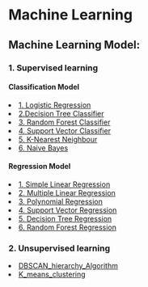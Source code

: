 # Machine Learning
<h2>Machine Learning Model:</h2>
<h3>1. Supervised learning </h3>
  <h4> Classification Model </h4> 
        <li><a href="https://github.com/abdullahaltushar/Machine_learning/tree/main/ML%20model/Classification%20Model/%231%20Logistic%20Regression">1. Logistic Regression </a></li>
        <li><a href="https://github.com/abdullahaltushar/Machine_learning/tree/main/ML%20model/Classification%20Model/%232%20Decision%20Tree%20Classification">2.Decision Tree Classifier</a></li>
        <li><a href="https://github.com/abdullahaltushar/Machine_learning/tree/main/ML%20model/Classification%20Model/%233%20Random%20Forest%20Classification">3. Random Forest Classifier</a></li>
        <li><a href="https://github.com/abdullahaltushar/Machine_learning/tree/main/ML%20model/Classification%20Model/%234%20Support%20Vector%20Machine">4. Support Vector Classifier</a></li>
        <li><a href="https://github.com/abdullahaltushar/Machine_learning/tree/main/ML%20model/Classification%20Model/%235%20K-Nearest%20Neighbour">5. K-Nearest Neighbour </a></li>
        <li><a href="https://github.com/abdullahaltushar/Machine_learning/tree/main/ML%20model/Classification%20Model/%236%20%20Naive%20Bayes">6. Naive Bayes </a></li>
       
  <h4> Regression Model </h4> 
      <li><a href="https://github.com/abdullahaltushar/Machine_learning/tree/main/ML%20model/Regression%20Model/%231%20Simple%20Linear%20Regression">1. Simple Linear Regression</a></li>
        <li><a href="https://github.com/abdullahaltushar/Machine_learning/tree/main/ML%20model/Regression%20Model/%232%20Multiple%20Linear%20Regression">2. Multiple Linear Regression </a></li>
        <li><a href="https://github.com/abdullahaltushar/Machine_learning/tree/main/ML%20model/Regression%20Model/%233%20Polynominal%20Regression">3. Polynomial Regression </a></li>
        <li><a href="https://github.com/abdullahaltushar/Machine_learning/tree/main/ML%20model/Regression%20Model/%234%20Support%20Vector%20Regression">4. Support Vector Regression </a></li>
        <li><a href="https://github.com/abdullahaltushar/Machine_learning/tree/main/ML%20model/Regression%20Model/%235%20Decision%20Tree%20Regression">5. Decision Tree Regression </a></li>
        <li><a href="https://github.com/abdullahaltushar/Machine_learning/tree/main/ML%20model/Regression%20Model/%236%20Random%20Forest%20Regression">6. Random Forest Regression </a></li>
    
<h3>2. Unsupervised learning </h3>
        <li><a href="https://github.com/abdullahaltushar/Machine_learning/tree/main/ML%20model/Clustering%20Model"> DBSCAN_hierarchy_Algorithm </a></li>
        <li><a href="https://github.com/abdullahaltushar/Machine_learning/tree/main/ML%20model/Clustering%20Model"> K_means_clustering </a></li>
        
